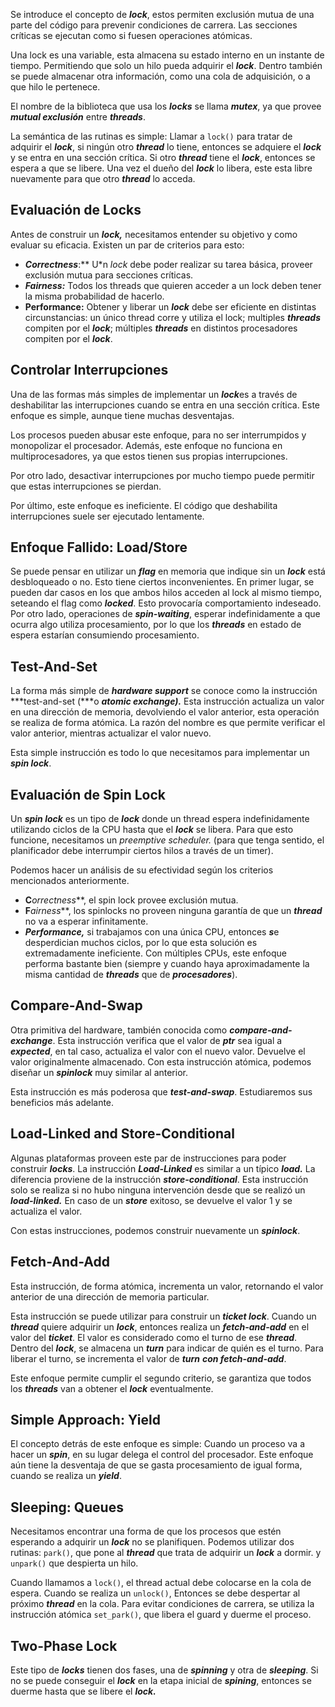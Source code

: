 Se introduce el concepto de ***lock***, estos permiten exclusión mutua de una parte del código para prevenir condiciones de carrera. Las secciones críticas se ejecutan como si fuesen operaciones atómicas.

Una lock es una variable, esta almacena su estado interno en un instante de tiempo. Permitiendo que solo un hilo pueda adquirir el ***lock***. Dentro también se puede almacenar otra información, como una cola de adquisición, o a que hilo le pertenece.

El nombre de la biblioteca que usa los ***locks*** se llama ***mutex***, ya que provee ***mutual exclusión*** entre ***threads***.

La semántica de las rutinas es simple: Llamar a `lock()` para tratar de adquirir el ***lock***, si ningún otro ***thread*** lo tiene, entonces se adquiere el ***lock*** y se entra en una sección crítica. Si otro ***thread*** tiene el ***lock***, entonces se espera a que se libere. Una vez el dueño del ***lock*** lo libera, este esta libre nuevamente para que otro ***thread*** lo acceda.

## Evaluación de Locks

Antes de construir un ***lock,*** necesitamos entender su objetivo y como evaluar su eficacia. Existen un par de criterios para esto:

- ***Correctness***:** U*n *lock* debe poder realizar su tarea básica, proveer exclusión mutua para secciones críticas.
- ***Fairness:*** Todos los threads que quieren acceder a un lock deben tener la misma probabilidad de hacerlo.
- **Performance:** Obtener y liberar un ***lock*** debe ser eficiente en distintas circunstancias: un único thread corre y utiliza el lock; multiples ***threads*** compiten por el ***lock***; múltiples ***threads*** en distintos procesadores compiten por el ***lock***.

## Controlar Interrupciones

Una de las formas más simples de implementar un ***lock***es a través de deshabilitar las interrupciones cuando se entra en una sección crítica. Este enfoque es simple, aunque tiene muchas desventajas.

Los procesos pueden abusar este enfoque, para no ser interrumpidos y monopolizar el procesador. Además, este enfoque no funciona en multiprocesadores, ya que estos tienen sus propias interrupciones.

Por otro lado, desactivar interrupciones por mucho tiempo puede permitir que estas interrupciones se pierdan.

Por último, este enfoque es ineficiente. El código que deshabilita interrupciones suele ser ejecutado lentamente.

## Enfoque Fallido: Load/Store

Se puede pensar en utilizar un ***flag*** en memoria que indique sin un ***lock*** está desbloqueado o no. Esto tiene ciertos inconvenientes. En primer lugar, se pueden dar casos en los que ambos hilos acceden al lock al mismo tiempo, seteando el flag como ***locked***. Esto provocaría comportamiento indeseado. Por otro lado, operaciones de ***spin-waiting***, esperar indefinidamente a que ocurra algo utiliza procesamiento, por lo que los ***threads*** en estado de espera estarían consumiendo procesamiento.

## Test-And-Set

La forma más simple de ***hardware support*** se conoce como la instrucción ***test-and-set (***o ***atomic exchange).*** Esta instrucción actualiza un valor en una dirección de memoria, devolviendo el valor anterior, esta operación se realiza de forma atómica. La razón del nombre es que permite verificar el valor anterior, mientras actualizar el valor nuevo.

Esta simple instrucción es todo lo que necesitamos para implementar un ***spin lock***.

## Evaluación de Spin Lock

Un ***spin lock*** es un tipo de ***lock*** donde un thread espera indefinidamente utilizando ciclos de la CPU hasta que el ***lock*** se libera. Para que esto funcione, necesitamos un *preemptive scheduler.* (para que tenga sentido, el planificador debe interrumpir ciertos hilos a través de un timer).

Podemos hacer un análisis de su efectividad según los criterios mencionados anteriormente.

- **C***orrectness***, el spin lock provee exclusión mutua.
- **F***airness***, los spinlocks no proveen ninguna garantía de que un ***thread*** no va a esperar infinitamente.
- ***Performance,*** si trabajamos con una única CPU, entonces ***s***e desperdician muchos ciclos, por lo que esta solución es extremadamente ineficiente. Con múltiples CPUs, este enfoque performa bastante bien (siempre y cuando haya aproximadamente la misma cantidad de ***threads*** que de ***procesadores***).

## Compare-And-Swap

Otra primitiva del hardware, también conocida como ***compare-and-exchange***. Esta instrucción verifica que el valor de ***ptr*** sea igual a ***expected***, en tal caso, actualiza el valor con el nuevo valor. Devuelve el valor originalmente almacenado. Con esta instrucción atómica, podemos diseñar un ***spinlock*** muy similar al anterior.

Esta instrucción es más poderosa que ***test-and-swap***. Estudiaremos sus beneficios más adelante.

## Load-Linked and Store-Conditional

Algunas plataformas proveen este par de instrucciones para poder construir ***locks***. La instrucción ***Load-Linked*** es similar a un típico ***load.*** La diferencia proviene de la instrucción ***store-conditional***. Esta instrucción solo se realiza si no hubo ninguna intervención desde que se realizó un ***load-linked.*** En caso de un ***store*** exitoso, se devuelve el valor 1 y se actualiza el valor.

Con estas instrucciones, podemos construir nuevamente un ***spinlock***.

## Fetch-And-Add

Esta instrucción, de forma atómica, incrementa un valor, retornando el valor anterior de una dirección de memoria particular.

Esta instrucción se puede utilizar para construir un ***ticket lock***. Cuando un ***thread*** quiere adquirir un ***lock***, entonces realiza un ***fetch-and-add*** en el valor del ***ticket***. El valor es considerado como el turno de ese ***thread***. Dentro del ***lock***, se almacena un ***turn*** para indicar de quién es el turno. Para liberar el turno, se incrementa el valor de ***turn*** ***con fetch-and-add***.

Este enfoque permite cumplir el segundo criterio, se garantiza que todos los ***threads*** van a obtener el ***lock*** eventualmente.

## Simple Approach: **Yield**

El concepto detrás de este enfoque es simple: Cuando un proceso va a hacer un ***spin***, en su lugar delega el control del procesador. Este enfoque aún tiene la desventaja de que se gasta procesamiento de igual forma, cuando se realiza un ***yield***.

## Sleeping: Queues

Necesitamos encontrar una forma de que los procesos que estén esperando a adquirir un ***lock*** no se planifiquen. Podemos utilizar dos rutinas: `park()`, que pone al ***thread*** que trata de adquirir un ***lock*** a dormir. y `unpark()` que despierta un hilo.

Cuando llamamos a `lock()`, el thread actual debe colocarse en la cola de espera. Cuando se realiza un `unlock()`, Entonces se debe despertar al próximo ***thread*** en la cola. Para evitar condiciones de carrera, se utiliza la instrucción atómica `set_park()`, que libera el guard y duerme el proceso.

## Two-Phase Lock

Este tipo de ***locks*** tienen dos fases, una de ***spinning*** y otra de ***sleeping***. Si no se puede conseguir el ***lock*** en la etapa inicial de ***spining***, entonces se duerme hasta que se libere el ***lock.***
